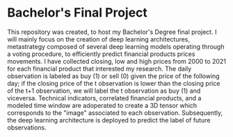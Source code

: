 # Bachelor's Final Project
This repository was created, to host my Bachelor's Degree final project. I will mainly focus on the creation of deep learning architectures, metastrategy composed of several deep learning models operating through a voting procedure, to efficiently predict financial products prices movements. I have collected closing, low and high prices from 2000 to 2021 for each financial product that interested my research. The daily observation is labeled as buy (1) or sell (0) given the price of the following day; if the closing price of the t observation is lower than the closing price of the t+1 observation, we will label the t observation as buy (1) and viceversa. Technical indicators, correlated financial products, and a modeled time window are adoperated to create a 3D tensor which corresponds to the "image" associated to each observation. Subsequently, the deep learning architecture is deployed to predict the label of future observations.
